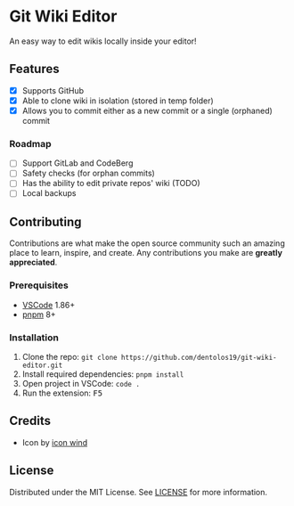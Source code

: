 # Git Wiki Editor

An easy way to edit wikis locally inside your editor!

## Features

- [x] Supports GitHub
- [x] Able to clone wiki in isolation (stored in temp folder)
- [x] Allows you to commit either as a new commit or a single (orphaned) commit

### Roadmap

- [ ] Support GitLab and CodeBerg
- [ ] Safety checks (for orphan commits)
- [ ] Has the ability to edit private repos' wiki (TODO)
- [ ] Local backups

## Contributing

Contributions are what make the open source community such an amazing place to learn, inspire, and create. Any contributions you make are **greatly appreciated**.

### Prerequisites

- [VSCode](https://code.visualstudio.com) 1.86+
- [pnpm](https://pnpm.io) 8+

### Installation

1. Clone the repo: `git clone https://github.com/dentolos19/git-wiki-editor.git`
2. Install required dependencies: `pnpm install`
3. Open project in VSCode: `code .`
4. Run the extension: <kbd>F5</kbd>

## Credits

- Icon by [icon wind](https://flaticon.com/free-icon/path_9534017)

## License

Distributed under the MIT License. See [LICENSE](./LICENSE) for more information.